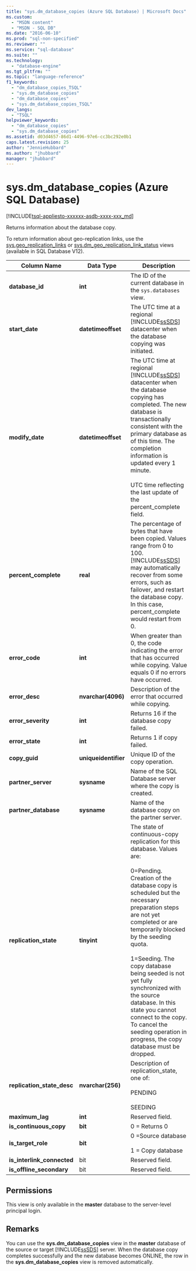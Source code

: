 ```yaml
---
title: "sys.dm_database_copies (Azure SQL Database) | Microsoft Docs"
ms.custom: 
  - "MSDN content"
  - "MSDN - SQL DB"
ms.date: "2016-06-10"
ms.prod: "sql-non-specified"
ms.reviewer: ""
ms.service: "sql-database"
ms.suite: ""
ms.technology: 
  - "database-engine"
ms.tgt_pltfrm: ""
ms.topic: "language-reference"
f1_keywords: 
  - "dm_database_copies_TSQL"
  - "sys.dm_database_copies"
  - "dm_database_copies"
  - "sys.dm_database_copies_TSQL"
dev_langs: 
  - "TSQL"
helpviewer_keywords: 
  - "dm_database_copies"
  - "sys.dm_database_copies"
ms.assetid: d03d4657-86d1-4496-97e6-cc3bc292e0b1
caps.latest.revision: 25
author: "JennieHubbard"
ms.author: "jhubbard"
manager: "jhubbard"
---
```

# sys.dm_database_copies (Azure SQL Database)
[!INCLUDE[tsql-appliesto-xxxxxx-asdb-xxxx-xxx_md](../../includes/tsql-appliesto-xxxxxx-asdb-xxxx-xxx-md.md)]

  Returns information about the database copy.  
  
To return information about geo-replication links, use the [sys.geo_replication_links](../../relational-databases/system-dynamic-management-views/sys-geo-replication-links-azure-sql-database.md) or [sys.dm_geo_replication_link_status](../../relational-databases/system-dynamic-management-views/sys-dm-geo-replication-link-status-azure-sql-database.md) views (available in SQL Database V12).
  
  
|Column Name|Data Type|Description|  
|-----------------|---------------|-----------------|  
|**database_id**|**int**|The ID of the current database in the `sys.databases` view.|  
|**start_date**|**datetimeoffset**|The UTC time at a regional [!INCLUDE[ssSDS](../../includes/sssds-md.md)] datacenter when the database copying was initiated.|  
|**modify_date**|**datetimeoffset**|The UTC time at regional [!INCLUDE[ssSDS](../../includes/sssds-md.md)] datacenter when the database copying has completed. The new database is transactionally consistent with the primary database as of this time. The completion information is updated every 1 minute.<br /><br />UTC time reflecting the last update of the percent_complete field.|  
|**percent_complete**|**real**|The percentage of bytes that have been copied. Values range from 0 to 100. [!INCLUDE[ssSDS](../../includes/sssds-md.md)] may automatically recover from some errors, such as failover, and restart the database copy. In this case, percent_complete would restart from 0.|  
|**error_code**|**int**|When greater than 0, the code indicating the error that has occurred while copying. Value equals 0 if no errors have occurred.|  
|**error_desc**|**nvarchar(4096)**|Description of the error that occurred while copying.|  
|**error_severity**|**int**|Returns 16 if the database copy failed.|  
|**error_state**|**int**|Returns 1 if copy failed.|  
|**copy_guid**|**uniqueidentifier**|Unique ID of the copy operation.|  
|**partner_server**|**sysname**|Name of the SQL Database server where the copy is created.|  
|**partner_database**|**sysname**|Name of the database copy on the partner server.|  
|**replication_state**|**tinyint**|The state of continuous-copy replication for this database. Values are:<br /><br /> 0=Pending. Creation of the database copy is scheduled but the necessary preparation steps are not yet completed or are temporarily blocked by the seeding quota.<br /><br /> 1=Seeding. The copy database being seeded is not yet fully synchronized with the source database. In this state you cannot connect to the copy. To cancel the seeding operation in progress, the copy database must be dropped.|  
|**replication_state_desc**|**nvarchar(256)**|Description of replication_state, one of:<br /><br /> PENDING<br /><br /> SEEDING<br />|  
|**maximum_lag**|**int**|Reserved field.|  
|**is_continuous_copy**|**bit**|0 =  Returns 0|  
|**is_target_role**|**bit**|0 =Source database<br /><br /> 1 = Copy database|  
|**is_interlink_connected**|bit|Reserved field.|  
|**is_offline_secondary**|bit|Reserved field.|  
  
## Permissions  
 This view is only available in the **master** database to the server-level principal login.  
  
## Remarks  
 You can use the **sys.dm_database_copies** view in the **master** database of the source or target [!INCLUDE[ssSDS](../../includes/sssds-md.md)] server. When the database copy completes successfully and the new database becomes ONLINE, the row in the **sys.dm_database_copies** view is removed automatically.  
  
  